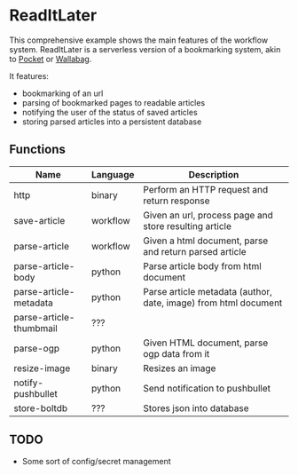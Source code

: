 # ReadItLater

This comprehensive example shows the main features of the workflow system. 
ReadItLater is a serverless version of a bookmarking system, 
akin to [Pocket](https://getpocket.com/) or [Wallabag](https://wallabag.org/en).

It features:
- bookmarking of an url
- parsing of bookmarked pages to readable articles
- notifying the user of the status of saved articles
- storing parsed articles into a persistent database

## Functions

Name     | Language | Description
---------|----------|------------
http     | binary   | Perform an HTTP request and return response
save-article | workflow | Given an url, process page and store resulting article
parse-article | workflow | Given a html document, parse and return parsed article
parse-article-body | python | Parse article body from html document
parse-article-metadata | python | Parse article metadata (author, date, image) from html document
parse-article-thumbmail | ??? |
parse-ogp | python | Given HTML document, parse ogp data from it  
resize-image | binary | Resizes an image
notify-pushbullet | python | Send notification to pushbullet
store-boltdb | ??? | Stores json into database


## TODO
- Some sort of config/secret management
